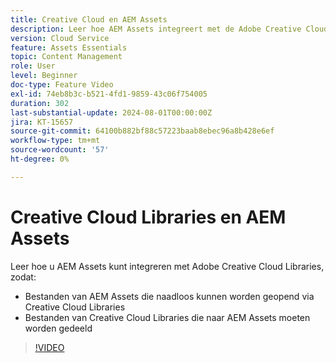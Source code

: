 ```yaml
---
title: Creative Cloud en AEM Assets
description: Leer hoe AEM Assets integreert met de Adobe Creative Cloud Libraries.
version: Cloud Service
feature: Assets Essentials
topic: Content Management
role: User
level: Beginner
doc-type: Feature Video
exl-id: 74eb8b3c-b521-4fd1-9859-43c06f754005
duration: 302
last-substantial-update: 2024-08-01T00:00:00Z
jira: KT-15657
source-git-commit: 64100b882bf88c57223baab8ebec96a8b428e6ef
workflow-type: tm+mt
source-wordcount: '57'
ht-degree: 0%

---
```



# Creative Cloud Libraries en AEM Assets

Leer hoe u AEM Assets kunt integreren met Adobe Creative Cloud Libraries, zodat:

+ Bestanden van AEM Assets die naadloos kunnen worden geopend via Creative Cloud Libraries
+ Bestanden van Creative Cloud Libraries die naar AEM Assets moeten worden gedeeld

>[!VIDEO](https://video.tv.adobe.com/v/3432401?quality=12&learn=on)
